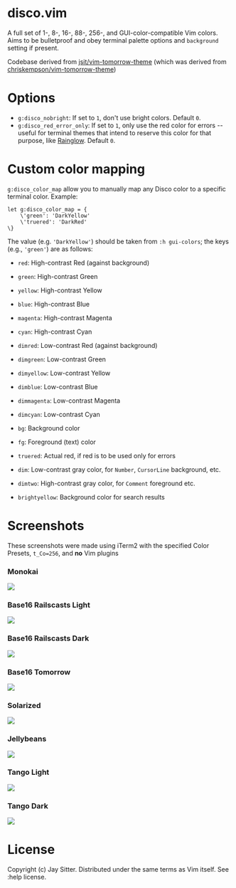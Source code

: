 # disco.vim

A full set of 1-, 8-, 16-, 88-, 256-, and GUI-color-compatible Vim colors. Aims to be bulletproof and obey terminal palette options and `background` setting if present.

Codebase derived from [jsit/vim-tomorrow-theme](https://gitub.com/jsit/vim-tomorrow-theme) (which was derived from [chriskempson/vim-tomorrow-theme](https://github.com/chriskempson/vim-tomorrow-theme))

# Options

- `g:disco_nobright`: If set to `1`, don't use bright colors. Default `0`.
- `g:disco_red_error_only`: If set to `1`, only use the red color for
  errors -- useful for terminal themes that intend to reserve this color for
  that purpose, like [Rainglow](https://rainglow.io/). Default `0`.

# Custom color mapping
`g:disco_color_map` allow you to manually map any Disco color to a specific terminal
color. Example:

```vimscript
let g:disco_color_map = {
	\'green': 'DarkYellow'
	\'truered': 'DarkRed'
\}
```

The value (e.g. `'DarkYellow'`) should be taken from `:h gui-colors`; the keys
(e.g., `'green'`) are as follows:

- `red`: High-contrast Red (against background)
- `green`: High-contrast Green
- `yellow`: High-contrast Yellow
- `blue`: High-contrast Blue
- `magenta`: High-contrast Magenta
- `cyan`: High-contrast Cyan

- `dimred`: Low-contrast Red (against background)
- `dimgreen`: Low-contrast Green
- `dimyellow`: Low-contrast Yellow
- `dimblue`: Low-contrast Blue
- `dimmagenta`: Low-contrast Magenta
- `dimcyan`: Low-contrast Cyan
 
- `bg`: Background color
- `fg`: Foreground (text) color

- `truered`: Actual red, if red is to be used only for errors
 
- `dim`: Low-contrast gray color, for `Number`, `CursorLine` background, etc.
- `dimtwo`: High-contrast gray color, for `Comment` foreground etc.

- `brightyellow`: Background color for search results

# Screenshots

These screenshots were made using iTerm2 with the specified
Color Presets, `t_Co=256`, and **no** Vim plugins

### Monokai
![](https://cl.ly/kJ6j/disco-monokai.png)


### Base16 Railscasts Light
![](https://cl.ly/kIjt/disco-base16-railscasts-light.png)


### Base16 Railscasts Dark
![](https://cl.ly/kJ9E/disco-base16-railscasts-dark.png)


### Base16 Tomorrow
![](https://cl.ly/kInn/disco-base16.png)


### Solarized
![](https://cl.ly/kJ6K/disco-solarized.png)


### Jellybeans
![](https://cl.ly/kKtx/disco-jellybeans.png)


### Tango Light
![](https://cl.ly/kIZd/disco-tango-light.png)


### Tango Dark
![](https://cl.ly/kIa8/disco-tango-dark.png)


# License

Copyright (c) Jay Sitter. Distributed under the same terms as Vim itself. See :help license.
